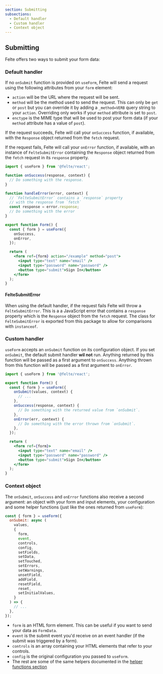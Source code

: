 ```yaml
---
section: Submitting
subsections:
  - Default handler
  - Custom handler
  - Context object
---
```


## Submitting

Felte offers two ways to submit your form data:

### Default handler

If no `onSubmit` function is provided on `useForm`, Felte will send a request using the following attributes from your `form` element:

- `action` will be the URL where the request will be sent.
- `method` will be the method used to send the request. This can only be `get` or `post` but you can override it by adding a `_method=VERB` query string to your `action`. Overriding only works if your `method` attribute is set to `post`.
- `enctype` is the MIME type that will be used to post your form data (if your `method` attribute has a value of `post`).

If the request succeeds, Felte will call your `onSuccess` function, if available, with the `Response` object returned from the `fetch` request.

If the request fails, Felte will call your `onError` function, if available, with an instance of `FelteSubmitError` containing the `Response` object returned from the `fetch` request in its `response` property.

```jsx
import { useForm } from '@felte/react';

function onSuccess(response, context) {
  // Do something with the response.
}

function handleError(error, context) {
  // `FelteSubmitError` contains a `response` property
  // with the response from `fetch`
  const response = error.response;
  // Do something with the error
}

export function Form() {
  const { form } = useForm({
    onSuccess,
    onError,
  });

  return (
    <form ref={form} action="/example" method="post">
      <input type="text" name="email" />
      <input type="password" name="password" />
      <button type="submit">Sign In</button>
    </form>
  );
}
```

#### FelteSubmitError

When using the default handler, if the request fails Felte will throw a `FelteSubmitError`. This is a a JavaScript error that contains a `response` property which is the `Response` object from the `fetch` request. The class for `FelteSubmitError` is exported from this package to allow for comparisons with `instanceof`.

### Custom handler

`useForm` accepts an `onSubmit` function on its configuration object. If you set `onSubmit`, the default submit handler **wil not** run. Anything returned by this function will be passed as a first argument to `onSuccess`. Anything thrown from this function will be passed as a first argument to `onError`.

```jsx
import { useForm } from '@felte/react';

export function Form() {
  const { form } = useForm({
    onSubmit(values, context) {
      // ...
    },
    onSuccess(response, context) {
      // Do something with the returned value from `onSubmit`.
    },
    onError(err, context) {
      // Do something with the error thrown from `onSubmit`.
    },
  });

  return (
    <form ref={form}>
      <input type="text" name="email" />
      <input type="password" name="password" />
      <button type="submit">Sign In</button>
    </form>
  );
}
```

### Context object

The `onSubmit`, `onSuccess` and `onError` functions also receive a second argument: an object with your form and input elements, your configuration and some helper functions (just like the ones returned from `useForm`):

```js
const { form } = useForm({
  onSubmit: async (
    values,
    {
      form,
      event,
      controls,
      config,
      setFields,
      setData,
      setTouched,
      setErrors,
      setWarnings,
      unsetField,
      addField,
      resetField,
      reset,
      setInitialValues,
    }
  ) => {
    // ...
  },
});
```

- `form` is an HTML form element. This can be useful if you want to send your data as `FormData`.
- `event` is the submit event you'd receive on an event handler (if the submit was triggered by a form).
- `controls` is an array containing your HTML elements that refer to your controls.
- `config` is the original configuration you passed to `useForm`.
- The rest are some of the same helpers documented in the [helper functions section](/docs/react/helper-functions)
